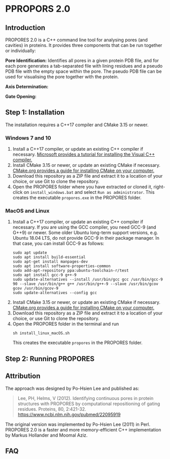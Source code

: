 # PPROPORS 2.0

## Introduction
PROPORES 2.0 is a C++ command line tool for analysing pores (and cavities) in proteins. It provides three components that can be run together or individually:

**Pore Identification:** Identifies all pores in a given protein PDB file, and for each pore generates a tab-separated file with lining residues and a pseudo PDB file with the empty space within the pore. The pseudo PDB file can be used for visualising the pore together with the protein. 

**Axis Determination:** 

**Gate Opening:**


## Step 1: Installation
The installation requires a C++17 compiler and CMake 3.15 or newer.

### Windows 7 and 10
1. Install a C++17 compiler, or update an existing C++ compiler if necessary. [Microsoft provides a tutorial for installing the Visual C++ compiler.](https://docs.microsoft.com/en-us/cpp/build/vscpp-step-0-installation?view=vs-2019)
2. Install CMake 3.15 or newer, or update an existing CMake if necessary. [CMake.org provides a guide for installing CMake on your computer.](https://cmake.org/install)
3. Download this repository as a ZIP file and extract it to a location of your choice, or use Git to clone the repository.
4. Open the PROPORES folder where you have extracted or cloned it, right-click on `install_windows.bat` and select `Run as administrator`. This creates the executable `propores.exe` in the PROPORES folder.

### MacOS and Linux
1. Install a C++17 compiler, or update an existing C++ compiler if necessary. If you are using the GCC compiler, you need GCC-9 (and G++9) or newer. Some older Ubuntu long-term support versions, e.g. Ubuntu 18.04 LTS, do not provide GCC-9 in their package manager. In that case, you can install GCC-9 as follows:
   ```
   sudo apt update
   sudo apt install build-essential
   sudo apt-get install manpages-dev
   sudo apt install software-properties-common
   sudo add-apt-repository ppa:ubuntu-toolchain-r/test
   sudo apt install gcc-9 g++-9
   sudo update-alternatives --install /usr/bin/gcc gcc /usr/bin/gcc-9 90 --slave /usr/bin/g++ g++ /usr/bin/g++-9 --slave /usr/bin/gcov gcov /usr/bin/gcov-9
   sudo update-alternatives --config gcc
   ```
2. Install CMake 3.15 or newer, or update an existing CMake if necessary. [CMake.org provides a guide for installing CMake on your computer.](https://cmake.org/install)
3. Download this repository as a ZIP file and extract it to a location of your choice, or use Git to clone the repository.
4. Open the PROPORES folder in the terminal and run 
   ```
   sh install_linux_macOS.sh
   ```
   This creates the executable `propores` in the PROPORES folder.


## Step 2: Running PROPORES


## Attribution

The approach was designed by Po-Hsien Lee and published as:

>Lee, PH, Helms, V (2012). Identifying continuous pores in protein structures with PROPORES by computational repositioning of gating residues. Proteins, 80, 2:421-32. https://www.ncbi.nlm.nih.gov/pubmed/22095919

The original version was implemented by Po-Hsien Lee (2011) in Perl. PROPORES 2.0 is a faster and more memory-efficient C++ implementation by Markus Hollander and Moomal Aziz.

## FAQ
